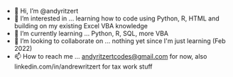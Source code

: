 - 👋 Hi, I’m @andyritzert
- 👀 I’m interested in ... learning how to code using Python, R, HTML and building on my existing Excel VBA knowledge
- 🌱 I’m currently learning ... Python, R, SQL, more VBA 
- 💞️ I’m looking to collaborate on ... nothing yet since I'm just learning (Feb 2022)
- 📫 How to reach me ... andyritzertcodes@gmail.com for now, also linkedin.com/in/andrewritzert for tax work stuff

<!---
andyritzert/andyritzert is a ✨ special ✨ repository because its `README.md` (this file) appears on your GitHub profile.
You can click the Preview link to take a look at your changes.
--->
